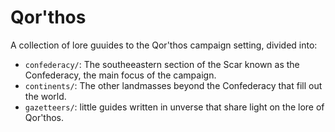# Qor'thos

A collection of lore guuides to the Qor'thos campaign setting, divided into:

- `confederacy/`: The southeeastern section of the Scar known as the
  Confederacy, the main focus of the campaign.
- `continents/`: The other landmasses beyond the Confederacy that fill out the
  world.
- `gazetteers/`: little guides written in unverse that share light on the lore
  of Qor'thos.
